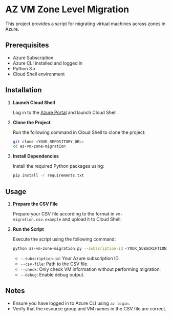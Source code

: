 # AZ VM Zone Level Migration

This project provides a script for migrating virtual machines across zones in Azure.

## Prerequisites

- Azure Subscription
- Azure CLI installed and logged in
- Python 3.x
- Cloud Shell environment

## Installation

1. **Launch Cloud Shell**

   Log in to the [Azure Portal](https://portal.azure.com) and launch Cloud Shell.

2. **Clone the Project**

   Run the following command in Cloud Shell to clone the project:

   ```bash
   git clone <YOUR_REPOSITORY_URL>
   cd az-vm-zone-migration
   ```

3. **Install Dependencies**

   Install the required Python packages using:

   ```bash
   pip install -r requirements.txt
   ```

## Usage

1. **Prepare the CSV File**

   Prepare your CSV file according to the format in `vm-migration.csv.example` and upload it to Cloud Shell.

2. **Run the Script**

   Execute the script using the following command:

   ```bash
   python az-vm-zone-migration.py --subscription-id <YOUR_SUBSCRIPTION_ID> --csv-file <YOUR_CSV_FILE_PATH> [--check] [--debug]
   ```

   - `--subscription-id`: Your Azure subscription ID.
   - `--csv-file`: Path to the CSV file.
   - `--check`: Only check VM information without performing migration.
   - `--debug`: Enable debug output.

## Notes

- Ensure you have logged in to Azure CLI using `az login`.
- Verify that the resource group and VM names in the CSV file are correct.
